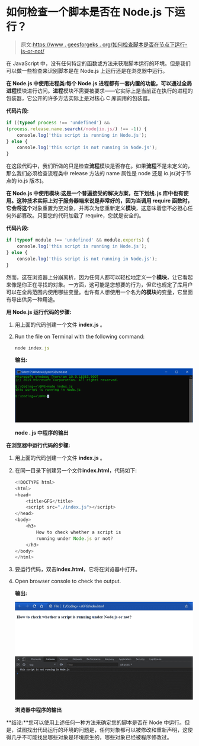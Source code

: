 # 如何检查一个脚本是否在 Node.js 下运行？

> 原文:[https://www . geesforgeks . org/如何检查脚本是否在节点下运行-js-or-not/](https://www.geeksforgeeks.org/how-to-check-whether-a-script-is-running-under-node-js-or-not/)

在 JavaScript 中，没有任何特定的函数或方法来获取脚本运行的环境。但是我们可以做一些检查来识别脚本是在 Node.js 上运行还是在浏览器中运行。

**在 Node.js 中使用进程类:**每个 Node.js 进程都有一套内置的功能，可以通过全局**进程**模块进行访问。**进程**模块不需要被要求——它实际上是当前正在执行的进程的包装器，它公开的许多方法实际上是对核心 C 库调用的包装器。

**代码片段:**

```js
if ((typeof process !== 'undefined') && 
(process.release.name.search(/node|io.js/) !== -1)) {
    console.log('this script is running in Node.js');
} else {
    console.log('this script is not running in Node.js');
}
```

在这段代码中，我们所做的只是检查**流程**模块是否存在。如果**流程**不是未定义的，那么我们必须检查流程类中 release 方法的 name 属性是 node 还是 io.js(对于节点的 io.js 版本)。

**在 Node.js 中使用模块:**这是一个普遍接受的解决方案，在下划线. js 库中也有使用。这种技术实际上对于服务器端来说是非常好的，因为当调用 **require** 函数时，它会将**这个**对象重置为空对象，并再次为您重新定义**模块**，这意味着您不必担心任何外部篡改。只要您的代码加载了 require，您就是安全的。

**代码片段:**

```js
if (typeof module !== 'undefined' && module.exports) {
    console.log('this script is running in Node.js');
} else {
    console.log('this script is not running in Node.js');
}
```

然而，这在浏览器上分崩离析，因为任何人都可以轻松地定义一个**模块**，让它看起来像是你正在寻找的对象。一方面，这可能是您想要的行为，但它也规定了库用户可以在全局范围内使用哪些变量。也许有人想使用一个名为**的模块**的变量，它里面有导出供另一种用途。

**用 Node.js 运行代码的步骤:**

1.  用上面的代码创建一个文件 **index.js** 。
2.  Run the file on Terminal with the following command:

    ```js
    node index.js
    ```

    **输出:**

    ![](img/7a18fa84966b164570142ba808b5ce0b.png)

    **node . js 中程序的输出**

**在浏览器中运行代码的步骤:**

1.  用上面的代码创建一个文件 **index.js** 。
2.  在同一目录下创建另一个文件**index.html**，代码如下:

    ```js
    <!DOCTYPE html>
    <html>
    <head>
        <title>GFG</title>
        <script src="./index.js"></script>
    </head>
    <body>
        <h3>
            How to check whether a script is 
            running under Node.js or not?
        </h3>
    </body>
    </html>
    ```

3.  要运行代码，双击**index.html**，它将在浏览器中打开。
4.  Open browser console to check the output.

    **输出:**

    ![](img/6fd9cc467015cd3dfc9e3a6d07f6476f.png)

    **浏览器中程序的输出**

**结论:**您可以使用上述任何一种方法来确定您的脚本是否在 Node 中运行。但是，试图找出代码运行的环境的问题是，任何对象都可以被修改和重新声明，这使得几乎不可能找出哪些对象是环境原生的，哪些对象已经被程序修改过。